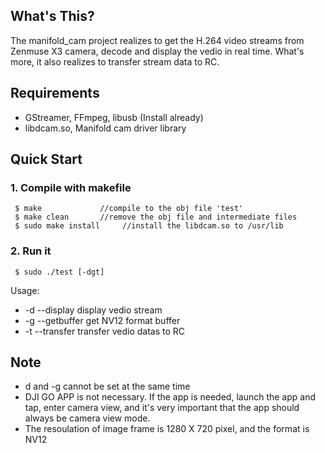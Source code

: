 ## What's This?

The manifold_cam project realizes to get the H.264 video streams from Zenmuse X3 camera, decode and display the vedio in real time. What's more, it also realizes to transfer stream data to RC.

## Requirements

- GStreamer, FFmpeg, libusb (Install already)
- libdcam.so, Manifold cam driver library 

## Quick Start
 
### 1. Compile with makefile

~~~
 $ make             //compile to the obj file 'test'
 $ make clean       //remove the obj file and intermediate files
 $ sudo make install     //install the libdcam.so to /usr/lib
~~~

### 2. Run it

~~~
 $ sudo ./test [-dgt]
~~~

Usage: 

- -d --display    display vedio stream
- -g --getbuffer  get NV12 format buffer
- -t --transfer   transfer vedio datas to RC

## Note
- d and -g cannot be set at the same time
- DJI GO APP is not necessary. If the app is needed, launch the app and tap, enter camera view, and it's very important that the app should always be camera view mode.
- The resoulation of image frame is 1280 X 720 pixel, and the format is NV12
